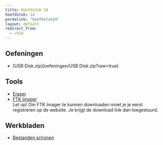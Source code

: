 ```yaml
---
title: Hoofdstuk 14
hoofdstuk: 14
permalink: "hoofdstuk14"
layout: default
redirect_from:
  - /h14
---
```

## Oefeningen
* [USB Disk.zip](oefeningen/USB Disk.zip?raw=true) 

## Tools
* [Eraser](https://eraser.heidi.ie/download/)
* [FTK Imager](https://accessdata.com/product-download) \
Let op! Om FTK Imager te kunnen downloaden moet je je eerst registreren op de website. Je krijgt de download link dan toegestuurd.

## Werkbladen
* [Bestanden schonen](https://drive.google.com/file/d/1lhCE9bvp-0RyNY4xJVWvwo0fXJdSktcQ/view?usp=sharing)
